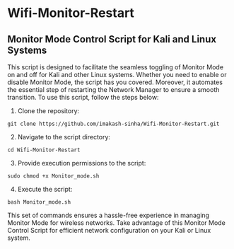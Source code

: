 # Wifi-Monitor-Restart
## 
## Monitor Mode Control Script for Kali and Linux Systems
This script is designed to facilitate the seamless toggling of Monitor Mode on and off for Kali and other Linux systems. Whether you need to enable or disable Monitor Mode, the script has you covered. Moreover, it automates the essential step of restarting the Network Manager to ensure a smooth transition.
To use this script, follow the steps below:

1. Clone the repository:

```
git clone https://github.com/imakash-sinha/Wifi-Monitor-Restart.git
```
 
2. Navigate to the script directory:
```
cd Wifi-Monitor-Restart
```

3. Provide execution permissions to the script:
```
sudo chmod +x Monitor_mode.sh
```

4. Execute the script:
```
bash Monitor_mode.sh
```

This set of commands ensures a hassle-free experience in managing Monitor Mode for wireless networks. Take advantage of this Monitor Mode Control Script for efficient network configuration on your Kali or Linux system.





